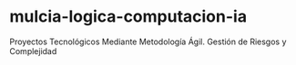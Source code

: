 # mulcia-logica-computacion-ia
Proyectos Tecnológicos Mediante Metodología Ágil. Gestión de Riesgos y Complejidad

